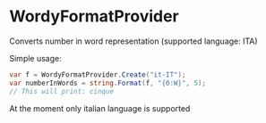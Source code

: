 # WordyFormatProvider
Converts number in word representation (supported language: ITA)

Simple usage:

```c#
var f = WordyFormatProvider.Create("it-IT");
var numberInWords = string.Format(f, "{0:W}", 5);
// This will print: cinque
```

At the moment only italian language is supported
